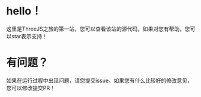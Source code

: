 # hello！
这里是ThreeJS之旅的第一站，您可以查看该站的源代码，如果对您有帮助，您可以star表示支持！

# 有问题？
如果在运行过程中出现问题，请您提交issue。如果您有什么比较好的修改意见，您可以修改提交PR！